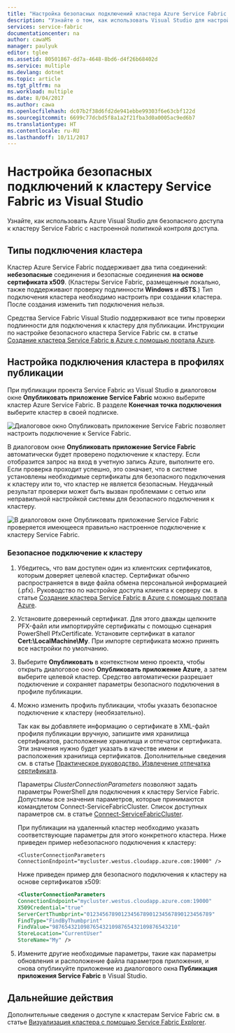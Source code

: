 ```yaml
---
title: "Настройка безопасных подключений кластера Azure Service Fabric | Документация Майкрософт"
description: "Узнайте о том, как использовать Visual Studio для настройки безопасных подключений, поддерживаемых кластером Azure Service Fabric."
services: service-fabric
documentationcenter: na
author: cawaMS
manager: paulyuk
editor: tglee
ms.assetid: 80501867-dd7a-4648-8bd6-d4f26b68402d
ms.service: multiple
ms.devlang: dotnet
ms.topic: article
ms.tgt_pltfrm: na
ms.workload: multiple
ms.date: 8/04/2017
ms.author: cawa
ms.openlocfilehash: dc07b2f38d6fd2de941ebbe99303f6e63cbf122d
ms.sourcegitcommit: 6699c77dcbd5f8a1a2f21fba3d0a0005ac9ed6b7
ms.translationtype: HT
ms.contentlocale: ru-RU
ms.lasthandoff: 10/11/2017
---
```

# <a name="configure-secure-connections-to-a-service-fabric-cluster-from-visual-studio"></a>Настройка безопасных подключений к кластеру Service Fabric из Visual Studio
Узнайте, как использовать Azure Visual Studio для безопасного доступа к кластеру Service Fabric с настроенной политикой контроля доступа.

## <a name="cluster-connection-types"></a>Типы подключения кластера
Кластер Azure Service Fabric поддерживает два типа соединений: **небезопасные** соединения и безопасные соединения **на основе сертификата x509**. (Кластеры Service Fabric, размещенные локально, также поддерживают проверку подлинности **Windows** и **dSTS**.) Тип подключения кластера необходимо настроить при создании кластера. После создания изменить тип подключения нельзя.

Средства Service Fabric Visual Studio поддерживают все типы проверки подлинности для подключения к кластеру для публикации. Инструкции по настройке безопасного кластера Service Fabric см. в статье [Создание кластера Service Fabric в Azure с помощью портала Azure](service-fabric-cluster-creation-via-portal.md).

## <a name="configure-cluster-connections-in-publish-profiles"></a>Настройка подключения кластера в профилях публикации
При публикации проекта Service Fabric из Visual Studio в диалоговом окне **Опубликовать приложение Service Fabric** можно выберите кластер Azure Service Fabric. В разделе **Конечная точка подключения** выберите кластер в своей подписке.

![Диалоговое окно **Опубликовать приложение Service Fabric** позволяет настроить подключение к Service Fabric.][publishdialog]

В диалоговом окне **Опубликовать приложение Service Fabric** автоматически будет проверено подключение к кластеру. Если отобразится запрос на вход в учетную запись Azure, выполните его. Если проверка проходит успешно, это означает, что в системе установлены необходимые сертификаты для безопасного подключения к кластеру или то, что кластер не является безопасным. Неудачный результат проверки может быть вызван проблемами с сетью или неправильной настройкой системы для безопасного подключения к кластеру.

![В диалоговом окне **Опубликовать приложение Service Fabric** проверяется имеющееся правильно настроенное подключение к кластеру Service Fabric.][selectsfcluster]

### <a name="to-connect-to-a-secure-cluster"></a>Безопасное подключение к кластеру
1. Убедитесь, что вам доступен один из клиентских сертификатов, которым доверяет целевой кластер. Сертификат обычно распространяется в виде файла обмена персональной информацией (.pfx). Руководство по настройке доступа клиента к серверу см. в статье [Создание кластера Service Fabric в Azure с помощью портала Azure](service-fabric-cluster-creation-via-portal.md).
2. Установите доверенный сертификат. Для этого дважды щелкните PFX-файл или импортируйте сертификаты с помощью сценария PowerShell PfxCertificate. Установите сертификат в каталог **Cert:\LocalMachine\My**. При импорте сертификата можно принять все настройки по умолчанию.
3. Выберите **Опубликовать** в контекстном меню проекта, чтобы открыть диалоговое окно **Опубликовать приложение Azure**, а затем выберите целевой кластер. Средство автоматически разрешает подключение и сохраняет параметры безопасного подключения в профиле публикации.
4. Можно изменить профиль публикации, чтобы указать безопасное подключение к кластеру (необязательно).
   
   Так как вы добавляете информацию о сертификате в XML-файл профиля публикации вручную, запишите имя хранилища сертификатов, расположение хранилища и отпечаток сертификата. Эти значения нужно будет указать в качестве имени и расположения хранилища сертификатов. Дополнительные сведения см. в статье [Практическое руководство. Извлечение отпечатка сертификата](https://msdn.microsoft.com/library/ms734695\(v=vs.110\).aspx).
   
   Параметры *ClusterConnectionParameters* позволяют задать параметры PowerShell для подключения к кластеру Service Fabric. Допустимы все значения параметров, которые принимаются командлетом Connect-ServiceFabricCluster. Список доступных параметров см. в статье [Connect-ServiceFabricCluster](https://msdn.microsoft.com/library/mt125938.aspx).
   
   При публикации на удаленный кластер необходимо указать соответствующие параметры для этого конкретного кластера. Ниже приведен пример небезопасного подключения к кластеру:
   
   `<ClusterConnectionParameters ConnectionEndpoint="mycluster.westus.cloudapp.azure.com:19000" />`
   
   Ниже приведен пример для безопасного подключения к кластеру на основе сертификатов x509:
   
   ```xml
   <ClusterConnectionParameters
   ConnectionEndpoint="mycluster.westus.cloudapp.azure.com:19000"
   X509Credential="true"
   ServerCertThumbprint="0123456789012345678901234567890123456789"
   FindType="FindByThumbprint"
   FindValue="9876543210987654321098765432109876543210"
   StoreLocation="CurrentUser"
   StoreName="My" />
   ```
5. Измените другие необходимые параметры, такие как параметры обновления и расположение файла параметров приложения, и снова опубликуйте приложение из диалогового окна **Публикация приложения Service Fabric** в Visual Studio.

## <a name="next-steps"></a>Дальнейшие действия
Дополнительные сведения о доступе к кластерам Service Fabric см. в статье [Визуализация кластера с помощью Service Fabric Explorer](service-fabric-visualizing-your-cluster.md).

<!--Image references-->
[publishdialog]:./media/service-fabric-visualstudio-configure-secure-connections/publishdialog.png
[selectsfcluster]:./media/service-fabric-visualstudio-configure-secure-connections/selectsfcluster.png
